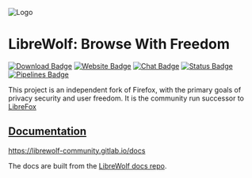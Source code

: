 ![Logo](https://gitlab.com/librewolf-community/librewolf/raw/master/branding/logo/Logo.svg)

# LibreWolf: Browse With Freedom
[![Download Badge](https://img.shields.io/badge/Download-purple.svg)](https://gitlab.com/librewolf-community/librewolf/releases)
[![Website Badge](https://img.shields.io/badge/Website-librewolf--community.gitlab.io-blue.svg)](https://LibreWolf-Community.gitlab.io)
[![Chat Badge](https://img.shields.io/badge/Chat-Gitter-blue.svg)](https://gitter.im/librewolf-community/librewolf)
[![Status Badge](https://img.shields.io/badge/Status-Active_Development-brightgreen.svg)](https://gitlab.com/librewolf-community/librewolf/commits/master)
[![Pipelines Badge](https://gitlab.com/librewolf-community/librewolf/badges/master/pipeline.svg)](https://gitlab.com/librewolf-community/librewolf/pipelines)

This project is an independent fork of Firefox, with the primary goals of privacy security and user freedom. It is the community run successor to [LibreFox](https://github.com/intika/Librefox)

## [Documentation](https://librewolf-community.gitlab.io/docs)

https://librewolf-community.gitlab.io/docs

The docs are built from the [LibreWolf docs repo](https://gitlab.com/librewolf-community/librewolf-docs).
